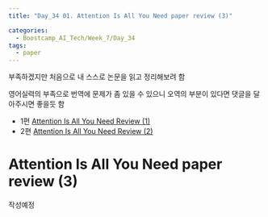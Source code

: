 ```yaml
---
title: "Day_34 01. Attention Is All You Need paper review (3)"

categories:
  - Boostcamp_AI_Tech/Week_7/Day_34
tags:
  - paper
---
```


부족하겠지만 처음으로 내 스스로 논문을 읽고 정리해보려 함

영어실력의 부족으로 번역에 문제가 좀 있을 수 있으니 오역의 부분이 있다면 댓글을 달아주시면 좋을듯 함
  
- 1편 [Attention Is All You Need Review (1)]({{site.url}}/boostcamp_ai_tech/week_/day_32/01.-Attention-Is-All-You-Need-paper-reveiw-(1)/)
- 2편 [Attention Is All You Need Review (2)]({{site.url}}/boostcamp_ai_tech/week_/day_33/01.-Attention-Is-All-You-Need-paper-reveiw-(2)/)

# Attention Is All You Need paper review (3)

작성예정
